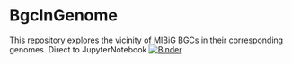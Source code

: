 # BgcInGenome
This repository explores the vicinity of MIBiG BGCs in their corresponding genomes.
Direct to JupyterNotebook [![Binder](https://mybinder.org/badge_logo.svg)](https://mybinder.org/v2/gh/nselem/BgcInGenome/main) 

